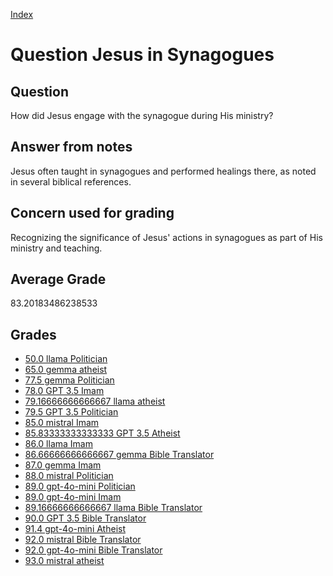 
[Index](../../index.md)
# Question Jesus in Synagogues
## Question
How did Jesus engage with the synagogue during His ministry?

## Answer from notes
Jesus often taught in synagogues and performed healings there, as noted in several biblical references.

## Concern used for grading
Recognizing the significance of Jesus' actions in synagogues as part of His ministry and teaching.

## Average Grade
83.20183486238533

## Grades
 * [50.0 llama Politician](../answers/llama_Politician/Jesus_in_Synagogues.md)
 * [65.0 gemma atheist](../answers/gemma_atheist/Jesus_in_Synagogues.md)
 * [77.5 gemma Politician](../answers/gemma_Politician/Jesus_in_Synagogues.md)
 * [78.0 GPT 3.5 Imam](../answers/GPT_3.5_Imam/Jesus_in_Synagogues.md)
 * [79.16666666666667 llama atheist](../answers/llama_atheist/Jesus_in_Synagogues.md)
 * [79.5 GPT 3.5 Politician](../answers/GPT_3.5_Politician/Jesus_in_Synagogues.md)
 * [85.0 mistral Imam](../answers/mistral_Imam/Jesus_in_Synagogues.md)
 * [85.83333333333333 GPT 3.5 Atheist](../answers/GPT_3.5_Atheist/Jesus_in_Synagogues.md)
 * [86.0 llama Imam](../answers/llama_Imam/Jesus_in_Synagogues.md)
 * [86.66666666666667 gemma Bible Translator](../answers/gemma_Bible_Translator/Jesus_in_Synagogues.md)
 * [87.0 gemma Imam](../answers/gemma_Imam/Jesus_in_Synagogues.md)
 * [88.0 mistral Politician](../answers/mistral_Politician/Jesus_in_Synagogues.md)
 * [89.0 gpt-4o-mini Politician](../answers/gpt-4o-mini_Politician/Jesus_in_Synagogues.md)
 * [89.0 gpt-4o-mini Imam](../answers/gpt-4o-mini_Imam/Jesus_in_Synagogues.md)
 * [89.16666666666667 llama Bible Translator](../answers/llama_Bible_Translator/Jesus_in_Synagogues.md)
 * [90.0 GPT 3.5 Bible Translator](../answers/GPT_3.5_Bible_Translator/Jesus_in_Synagogues.md)
 * [91.4 gpt-4o-mini Atheist](../answers/gpt-4o-mini_Atheist/Jesus_in_Synagogues.md)
 * [92.0 mistral Bible Translator](../answers/mistral_Bible_Translator/Jesus_in_Synagogues.md)
 * [92.0 gpt-4o-mini Bible Translator](../answers/gpt-4o-mini_Bible_Translator/Jesus_in_Synagogues.md)
 * [93.0 mistral atheist](../answers/mistral_atheist/Jesus_in_Synagogues.md)
